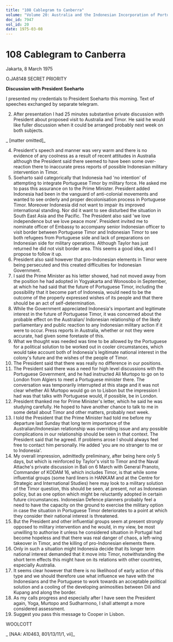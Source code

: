 ```yaml
---
title: "108 Cablegram to Canberra"
volume: "Volume 20: Australia and the Indonesian Incorporation of Portuguese Timor, 1974-1976"
doc_id: 7947
vol_id: 20
date: 1975-03-08
---
```


# 108 Cablegram to Canberra

Jakarta, 8 March 1975

O.JA8148 SECRET PRIORITY

**Discussion with President Soeharto**

I presented my credentials to President Soeharto this morning. Text of speeches exchanged by separate telegram.

  2. After presentation I had 25 minutes substantive private discussion with President about proposed visit to Australia and Timor. He said he would like fuller discussion when it could be arranged probably next week on both subjects.



_ [matter omitted]_

  4. President's speech and manner was very warm and there is no evidence of any coolness as a result of recent attitudes in Australia although the President said there seemed to have been some over-reaction there to inaccurate press reports of possible Indonesian military intervention in Timor.
  5. Soeharto said categorically that Indonesia had 'no intention' of attempting to integrate Portuguese Timor by military force. He asked me to pass this assurance on to the Prime Minister. President added Indonesia had been in the vanguard of anti-colonial movements and wanted to see orderly and proper decolonisation process in Portuguese Timor. Moreover Indonesia did not want to impair its improved international standing. Nor did it want to see disturbed the situation in South East Asia and the Pacific. The President also said 'we love independence but we love peace more'. President invited me to nominate officer of Embassy to accompany senior Indonesian officer to visit border between Portuguese Timor and Indonesian Timor to see both refugees from Portuguese side and lack of preparations on Indonesian side for military operations. Although Taylor has just returned he did not visit border area. This seems a good idea, and I propose to follow it up.
  6. President also said however that pro-Indonesian elements in Timor were being persecuted and this created difficulties for Indonesian Government.
  7. I said the Prime Minister as his letter showed, had not moved away from the position he had adopted in Yogyakarta and Wonosobo in September, at which he had said that the future of Portuguese Timor, including the possibility that it become part of Indonesia, would need to be the outcome of the properly expressed wishes of its people and that there should be an act of self-determination.
  8. While the Government appreciated Indonesia's important and legitimate interest in the future of Portuguese Timor, it was concerned about the probable effect on the Australian/ Indonesian relationship of the likely parliamentary and public reaction to any Indonesian military action if it were to occur. Press reports in Australia, whether or not they were accurate, had given some foretaste of this.
  9. What we thought was needed was time to be allowed by the Portuguese for a political solution to be worked out in cooler circumstances, which would take account both of Indonesia's legitimate national interest in the colony's future and the wishes of the people of Timor.
  10. The President said that there was really no difference in our positions.
  11. The President said there was a need for high level discussions with the Portuguese Government, and he had instructed Ali Murtopo to go on to London from Algiers to meet a Portuguese minister there. The conversation was temporarily interrupted at this stage and it was not clear whether Ali Murtopo would go on to Lisbon but the impression I had was that talks with Portuguese would, if possible, be in London.
  12. President thanked me for Prime Minister's letter, which he said he was studying carefully. He hoped to have another chance to talk to me in some detail about Timor and other matters, probably next week.
  13. I told the President that the Prime Minister had told me before my departure last Sunday that long term importance of the Australian/Indonesian relationship was overriding issue and any possible complications in our relationship should be seen in that context. The President said that he agreed. If problems arose I should always feel free to contact him personally. He added 'you are no stranger to me or to Indonesia'.
  14. My overall impression, admittedly preliminary, after being here only 5 days, but which is reinforced by Taylor's visit to Timor and the Naval Attache's private discussion in Bali on 6 March with General Pranoto, Commander of KODAM 16, which includes Timor, is that while some influential groups (some hard liners in HANKAM and at the Centre for Strategic and International Studies) here may look to a military solution of the Timor question, this should be seen, at present, _not_ as Indonesian policy, but as one option which might be reluctantly adopted in certain future circumstances. Indonesian Defence planners probably feel a need to have the capacity on the ground to exercise the military option in case the situation in Portuguese Timor deteriorates to a point at which they consider their national interest is threatened.
  15. But the President and other influential groups seem at present strongly opposed to military intervention and he would, in my view, be most unwilling to authorise it unless he considered situation in Portugal had become hopeless and that there was real danger of chaos, a left-wing takeover in Timor, and the killing of pro-Indonesian elements there.
  16. Only in such a situation might Indonesia decide that its longer term national interest demanded that it move into Timor, notwithstanding the short term effects this might have on its relations with other countries, especially Australia.
  17. It seems clear however that there is no likelihood of early action of this type and we should therefore use what influence we have with the Indonesians and the Portuguese to work towards an acceptable political solution and a cooling of the developing animosities between Dili and Kupang and along the border.
  18. As my calls progress and especially after I have seen the President again, Yoga, Murtopo and Sudharmono, I shall attempt a more considered assessment.
  19. Suggest you pass this message to Cooper in Lisbon.



WOOLCOTT

_ [NAA: A10463, 801/13/11/1, vii]_
